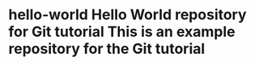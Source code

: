 # hello-world Hello World repository for Git tutorial This is an example repository for the Git tutorial
